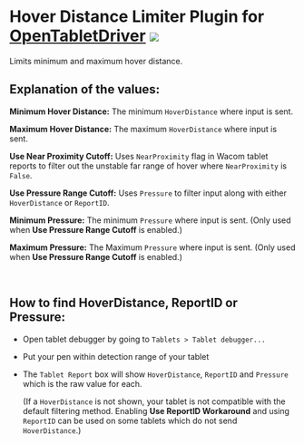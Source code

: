 # Hover Distance Limiter Plugin for [OpenTabletDriver](https://github.com/OpenTabletDriver/OpenTabletDriver) [![](https://img.shields.io/github/downloads/Kuuuube/Hover_Distance_Limiter/total.svg)](https://github.com/Kuuuube/Hover_Distance_Limiter/releases/latest)

Limits minimum and maximum hover distance.

## Explanation of the values:

**Minimum Hover Distance:** The minimum `HoverDistance` where input is sent.

**Maximum Hover Distance:** The maximum `HoverDistance` where input is sent.

**Use Near Proximity Cutoff:** Uses `NearProximity` flag in Wacom tablet reports to filter out the unstable far range of hover where `NearProximity` is `False`.

**Use Pressure Range Cutoff:** Uses `Pressure` to filter input along with either `HoverDistance` or `ReportID`.

**Minimum Pressure:** The minimum `Pressure` where input is sent. (Only used when **Use Pressure Range Cutoff** is enabled.)

**Maximum Pressure:** The Maximum `Pressure` where input is sent. (Only used when **Use Pressure Range Cutoff** is enabled.)

<br>

## How to find HoverDistance, ReportID or Pressure:
- Open tablet debugger by going to `Tablets > Tablet debugger...`
- Put your pen within detection range of your tablet
- The `Tablet Report` box will show `HoverDistance`, `ReportID` and `Pressure` which is the raw value for each.

    (If a `HoverDistance` is not shown, your tablet is not compatible with the default filtering method. Enabling **Use ReportID Workaround** and using `ReportID` can be used on some tablets which do not send `HoverDistance`.)
